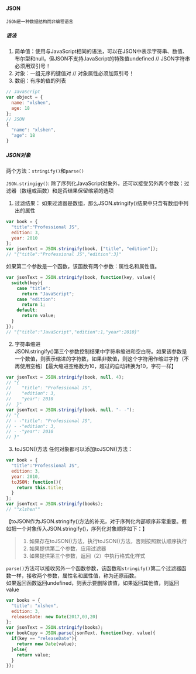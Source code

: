 #### JSON
`JSON是一种数据结构而非编程语言`  
##### 语法
1. 简单值：使用与JavaScript相同的语法，可以在JSON中表示字符串、数值、布尔型和null。但JSON不支持JavaScript的特殊值undefined // JSON字符串必须用双引号！  
2. 对象：一组无序的键值对 // 对象属性必须加双引号！  
3. 数组：有序的值的列表  
```javascript
// JavaScript
var object = {
  name: "xlshen",
  age: 18
};
// JSON
{
  "name": "xlshen",
  "age": 18
}
```
##### JSON对象
两个方法：`stringify()`和`parse()`

`JSON.stringigy()`:
除了序列化JavaScript对象外，还可以接受另外两个参数：过滤器（数组或函数）和是否结果保留缩紧的选项
1. 过滤结果：
如果过滤器是数组，那么JSON.stringify()结果中只含有数组中列出的属性
```javascript
var book = {
  "title":"Professional JS",
  edition: 3,
  year: 2010
};
var jsonText = JSON.stringify(book, ["title", "edition"]);
// "{"title":"Professional JS","edition":3}"
```
如果第二个参数是一个函数，该函数有两个参数：属性名和属性值。
```javascript
var jsonText = JSON.stringify(book, function(key, value){
  switch(key){
    case "title":
      return "JavaScript";
    case "edition":
      return 1;
    default: 
      return value;
  }
});
// "{"title":"JavaScript","edition":1,"year":2010}"
```
2. 字符串缩进  
JSON.stringify()第三个参数控制结果中字符串缩进和空白符。如果该参数是一个数值，则表示缩进的字符数，如果非数值，则这个字符用作缩进字符（不再使用空格）【最大缩进空格数为10，超过的自动转换为10，字符一样】
```javascript
var jsonText = JSON.stringify(book, null, 4);
// "{
//    "title": "Professional JS",
//    "edition": 3,
//    "year": 2010
//  }"
var jsonText = JSON.stringify(book, null, "- -");
// "{
// - -"title": "Professional JS",
// - -"edition": 3,
// - -"year": 2010
// }"
```
3. toJSON()方法
任何对象都可以添加toJSON()方法：
```javascript
var book = {
  "title":"Professional JS",
  edition: 3,
  year: 2010,
  toJSON: function(){
    return this.title;
  }
};
var jsonText = JSON.stringify(books);
// ""xlshen""
```
【toJSON作为JSON.stringify()方法的补充，对于序列化内部顺序非常重要。假如把一个对象传入JSON.stringify()，序列化对象顺序如下：】
> 1. 如果存在toJSON()方法，执行toJSON()方法，否则按照默认顺序执行  
> 2. 如果提供第二个参数，应用过滤器  
> 3. 如果提供第三个参数，返回（2）中执行格式化样式  

`parse()`方法可以接收另外一个函数参数，该函数和`stringify()`第二个过滤器函数一样，接收两个参数，属性名和属性值，称为还原函数。  
如果返回函数返回undefined，则表示要删除该值，如果返回其他值，则返回value
```javascript
var books = {
  "title": "xlshen",
  edition: 3,
  releaseDate: new Date(2017,03,20)
};
var jsonText = JSON.stringify(books);
var bookCopy = JSON.parse(jsonText, function(key, value){
  if(key == "releaseDate"){
    return new Date(value);
  }else{
    return value;
  }
});
```
